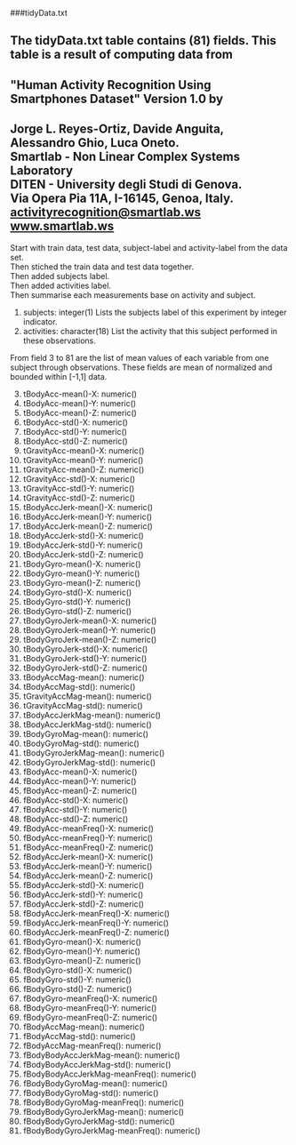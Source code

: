 ###tidyData.txt

  The tidyData.txt table contains (81) fields. 
  This table is a result of computing data from 
---   
  "Human Activity Recognition Using Smartphones Dataset" Version 1.0 by    
---    
 Jorge L. Reyes-Ortiz, Davide Anguita, Alessandro Ghio, Luca Oneto.    
 Smartlab - Non Linear Complex Systems Laboratory    
 DITEN - University degli Studi di Genova.    
 Via Opera Pia 11A, I-16145, Genoa, Italy.    
 activityrecognition@smartlab.ws    
 www.smartlab.ws    
---    
Start with train data, test data, subject-label and activity-label from the data set.    
Then stiched the train data and test data together.    
Then added subjects label.    
Then added activities label.    
Then summarise each measurements base on  activity and subject.   

1. subjects: integer(1) Lists the subjects label of this experiment by integer indicator.               
2. activities: character(18) List the activity that this subject performed in these observations. 

From field 3 to 81 are the list of mean values of each variable from one subject through observations. These fields are mean of normalized and bounded within [-1,1] data.

3. tBodyAcc-mean()-X: numeric()    
4. tBodyAcc-mean()-Y: numeric() 
5. tBodyAcc-mean()-Z: numeric() 
6. tBodyAcc-std()-X: numeric() 
7. tBodyAcc-std()-Y: numeric() 
8. tBodyAcc-std()-Z: numeric()    
9. tGravityAcc-mean()-X: numeric()    
10. tGravityAcc-mean()-Y: numeric()    
11. tGravityAcc-mean()-Z: numeric()    
12. tGravityAcc-std()-X: numeric()    
13. tGravityAcc-std()-Y: numeric()    
14. tGravityAcc-std()-Z: numeric()    
15. tBodyAccJerk-mean()-X: numeric()    
16. tBodyAccJerk-mean()-Y: numeric()    
17. tBodyAccJerk-mean()-Z: numeric()    
18. tBodyAccJerk-std()-X: numeric()    
19. tBodyAccJerk-std()-Y: numeric()    
20. tBodyAccJerk-std()-Z: numeric()    
21. tBodyGyro-mean()-X: numeric()    
22. tBodyGyro-mean()-Y: numeric()    
23. tBodyGyro-mean()-Z: numeric()    
24. tBodyGyro-std()-X: numeric()    
25. tBodyGyro-std()-Y: numeric()    
26. tBodyGyro-std()-Z: numeric()    
27. tBodyGyroJerk-mean()-X: numeric()    
28. tBodyGyroJerk-mean()-Y: numeric()    
29. tBodyGyroJerk-mean()-Z: numeric()    
30. tBodyGyroJerk-std()-X: numeric()     
31. tBodyGyroJerk-std()-Y: numeric()    
32. tBodyGyroJerk-std()-Z: numeric()    
33. tBodyAccMag-mean(): numeric()    
34. tBodyAccMag-std(): numeric()    
35. tGravityAccMag-mean(): numeric()     
36. tGravityAccMag-std(): numeric()    
37. tBodyAccJerkMag-mean(): numeric()    
38. tBodyAccJerkMag-std(): numeric()    
39. tBodyGyroMag-mean(): numeric()    
40. tBodyGyroMag-std(): numeric()    
41. tBodyGyroJerkMag-mean(): numeric()    
42. tBodyGyroJerkMag-std(): numeric()    
43. fBodyAcc-mean()-X: numeric()    
44. fBodyAcc-mean()-Y: numeric()     
45. fBodyAcc-mean()-Z: numeric()    
46. fBodyAcc-std()-X: numeric()    
47. fBodyAcc-std()-Y: numeric()    
48. fBodyAcc-std()-Z: numeric()     
49. fBodyAcc-meanFreq()-X: numeric()    
50. fBodyAcc-meanFreq()-Y: numeric()    
51. fBodyAcc-meanFreq()-Z: numeric()    
52. fBodyAccJerk-mean()-X: numeric()    
53. fBodyAccJerk-mean()-Y: numeric()    
54. fBodyAccJerk-mean()-Z: numeric()    
55. fBodyAccJerk-std()-X: numeric()    
56. fBodyAccJerk-std()-Y: numeric()    
57. fBodyAccJerk-std()-Z: numeric()    
58. fBodyAccJerk-meanFreq()-X: numeric()    
59. fBodyAccJerk-meanFreq()-Y: numeric()    
60. fBodyAccJerk-meanFreq()-Z: numeric()    
61. fBodyGyro-mean()-X: numeric()    
62. fBodyGyro-mean()-Y: numeric()    
63. fBodyGyro-mean()-Z: numeric()    
64. fBodyGyro-std()-X: numeric()    
65. fBodyGyro-std()-Y: numeric()    
66. fBodyGyro-std()-Z: numeric()    
67. fBodyGyro-meanFreq()-X: numeric()    
68. fBodyGyro-meanFreq()-Y: numeric()    
69. fBodyGyro-meanFreq()-Z: numeric()    
70. fBodyAccMag-mean(): numeric()    
71. fBodyAccMag-std(): numeric()    
72. fBodyAccMag-meanFreq(): numeric()    
73. fBodyBodyAccJerkMag-mean(): numeric()    
74. fBodyBodyAccJerkMag-std(): numeric()    
75. fBodyBodyAccJerkMag-meanFreq(): numeric()    
76. fBodyBodyGyroMag-mean(): numeric()    
77. fBodyBodyGyroMag-std(): numeric()    
78. fBodyBodyGyroMag-meanFreq(): numeric()    
79. fBodyBodyGyroJerkMag-mean(): numeric()    
80. fBodyBodyGyroJerkMag-std(): numeric()    
81. fBodyBodyGyroJerkMag-meanFreq(): numeric()    